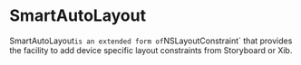# SmartAutoLayout
SmartAutoLayout` is an extended form of `NSLayoutConstraint` that provides the facility to add device specific layout constraints from Storyboard or Xib. 

